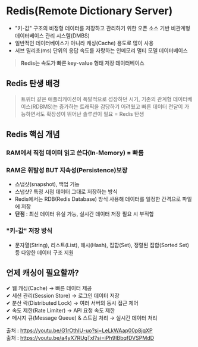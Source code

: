 #  Redis(Remote Dictionary Server)
- "키-값" 구조의 비정형 데이터를 저장하고 관리하기 위한 오픈 소스 기반 비관계형 데이터베이스 관리 시스템(DMBS)
- 일반적인 데이터베이스가 아니라 캐싱(Cache) 용도로 많이 사용
- 서브 밀리초(ms) 단위의 응답 속도를 자랑하는 인메모리 멀티 모델 데이터베이스
> **Redis는 속도가 빠른 key-value 형태 저장 데이터베이스**

## Redis 탄생 배경
> 트위터 같은 애플리케이션이 폭발적으로 성장하던 시기, 기존의 관계형 데이터베이스(RDBMS)는 증가하는 트래픽을 감당하기 어려웠고 빠른 데이터 전달이 가능하면서도 확장성이 뛰어난 솔루션이 필요 = Redis 탄생

## Redis 핵심 개념
### RAM에서 직접 데이터 읽고 쓴다(In-Memory) = 빠름
### RAM은 휘발성 BUT 지속성(Persistence)보장
- 스냅샷(snapshot), 백업 기능
- 스냅샷? 특정 시점 데이터 그대로 저장하는 방식
- Redis에서는 RDB(Redis Database) 방식 사용해 데이터를 일정한 간격으로 파일에 저장
- **단점** : 최신 데이터 유실 가능, 실시간 데이터 저장 필요 시 부적합
### "키-값" 저장 방식
- 문자열(String), 리스트(List), 해시(Hash), 집합(Set), 정렬된 집합(Sorted Set) 등 다양한 데이터 구조 지원

## 언제 캐싱이 필요할까?
✔ 웹 캐싱(Cache) → 빠른 데이터 제공   
✔ 세션 관리(Session Store) → 로그인 데이터 저장   
✔ 분산 락(Distributed Lock) → 여러 서버의 동시 접근 제어   
✔ 속도 제한(Rate Limiter) → API 요청 속도 제한   
✔ 메시지 큐(Message Queue) & 스트림 처리 → 실시간 데이터 처리   


출처 : https://youtu.be/G1rOthIU-uo?si=LeLkWAap00p8jqXP   
출처 : https://youtu.be/a4yX7RUgTxI?si=iPh9IBbqfDVSPMdD

